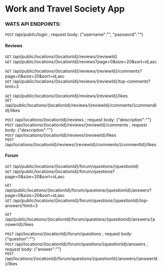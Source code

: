 # Work and Travel Society App

### WATS API ENDPOINTS:

`POST` /api/public/login ; request body: {"username":"", "password":""}

#### Reviews

`GET` /api/public/locations/{locationId}/reviews/{reviewId}  
`GET` /api/public/locations/{locationId}/reviews?page=0&size=20&sort=id,asc  

`GET` /api/public/locations/{locationId}/reviews/{reviewId}/comments?page=0&size=20&sort=id,asc  
`GET` /api/public/locations/{locationId}/reviews/{reviewId}/top-comments?limit=3  
    
`GET` /api/public/locations/{locationId}/reviews/{reviewId}/likes    
`GET` /api/public/locations/{locationId}/reviews/{reviewId}/comments/{commendId}/likes  

`POST` /api/locations/{locationId}/reviews ; request body: {"description":""}  
`POST` /api/locations/{locationId}/reviews/{reviewId}/comments ; request body: {"description":""}   
`POST` /api/locations/{locationId}/reviews/{reviewId}/likes  
`POST` /api/locations/{locationId}/reviews/{reviewId}/comments/{commentId}/likes    

#### Forum
`GET` /api/public/locations/{locationId}/forum/questions/{questionId}      
`GET` /api/public/locations/{locationId}/forum/questions?page=0&size=20&sort=id,asc    

`GET` /api/public/locations/{locationId}/forum/questions/{questionId}/answers?page=0&size=20&sort=id,asc      
`GET` /api/public/locations/{locationId}/forum/questions/{questionId}/top-answers?limit=3  

`GET`  /api/public/locations/{locationId}/forum/questions/{questionId}/answers/{answerId}/likes  

`POST` /api/locations/{locationId}/forum/questions ; request body: {"question":""}    
`POST` /api/locations/{locationId}/forum/questions/{questionId}/answers ; request body: {"answer":""}      
`POST` /api/locations/{locationId}/forum/questions/{questionId}/answers/{answerId}/likes  
  
  
